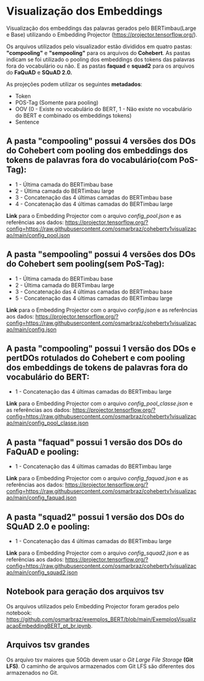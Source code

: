 # Visualização dos Embeddings

Visualização dos embeddings das palavras gerados pelo BERTimbau(Large e Base) utilizando o Embedding Projector (https://projector.tensorflow.org/).

Os arquivos utilizados pelo visualizador estão divididos em quatro pastas: **"compooling"** e **"sempooling"** para os arquivos do **Cohebert**. As pastas indicam se foi utilizado o pooling dos embeddings dos tokens das palavras fora do vocabulário ou não. E as pastas **faquad** e **squad2** para os arquivos do **FaQuAD** e **SQuAD 2.0.**

As projeções podem utilizar os seguintes **metadados**:
- Token
- POS-Tag (Somente para pooling)
- OOV (0 - Existe no vocabulário do BERT, 1 - Não existe no vocabulário do BERT e combinado os embeddings tokens)
- Sentence

## A pasta **"compooling"** possui 4 versões dos DOs do Cohebert com pooling dos embeddings dos tokens de palavras fora do vocabulário(com PoS-Tag):
- 1 - Última camada do BERTimbau base
- 2 - Última camada do BERTimbau large
- 3 - Concatenação das 4 últimas camadas do BERTimbau base
- 4 - Concatenação das 4 últimas camadas do BERTimbau large

**Link** para o Embedding Projector com o arquivo *config_pool.json* e as referências aos dados:
https://projector.tensorflow.org/?config=https://raw.githubusercontent.com/osmarbraz/cohebertv1visualizacao/main/config_pool.json

## A pasta **"sempooling"** possui 4 versões dos DOs do Cohebert sem pooling(sem PoS-Tag):
- 1 - Última camada do BERTimbau base
- 2 - Última camada do BERTimbau large
- 3 - Concatenação das 4 últimas camadas do BERTimbau base
- 5 - Concatenação das 4 últimas camadas do BERTimbau large

**Link** para o Embedding Projector com o arquivo *config.json* e as referências aos dados:
https://projector.tensorflow.org/?config=https://raw.githubusercontent.com/osmarbraz/cohebertv1visualizacao/main/config.json

## A pasta **"compooling"** possui 1 versão dos DOs e pertDOs rotulados do Cohebert e com pooling dos embeddings de tokens de palavras fora do vocabulário do BERT:
- 1 - Concatenação das 4 últimas camadas do BERTimbau large

**Link** para o Embedding Projector com o arquivo *config_pool_classe.json* e as referências aos dados:
https://projector.tensorflow.org/?config=https://raw.githubusercontent.com/osmarbraz/cohebertv1visualizacao/main/config_pool_classe.json

## A pasta **"faquad"** possui 1 versão dos DOs do FaQuAD e pooling:
- 1 - Concatenação das 4 últimas camadas do BERTimbau large

**Link** para o Embedding Projector com o arquivo *config_faquad.json* e as referências aos dados:
https://projector.tensorflow.org/?config=https://raw.githubusercontent.com/osmarbraz/cohebertv1visualizacao/main/config_faquad.json

## A pasta **"squad2"** possui 1 versão dos DOs do SQuAD 2.0 e pooling:
- 1 - Concatenação das 4 últimas camadas do BERTimbau large

**Link** para o Embedding Projector com o arquivo *config_squad2.json* e as referências aos dados:
https://projector.tensorflow.org/?config=https://raw.githubusercontent.com/osmarbraz/cohebertv1visualizacao/main/config_squad2.json

## Notebook para geração dos arquivos tsv
Os arquivos utilizados pelo Embedding Projector foram gerados pelo notebook: https://github.com/osmarbraz/exemplos_BERT/blob/main/ExemplosVisualizacaoEmbeddingBERT_pt_br.ipynb.

## Arquivos tsv grandes
Os arquivo tsv maiores que 50Gb devem usar o *Git Large File Storage* **(Git LFS)**. O caminho de arquivos armazenados com Git LFS são diferentes dos armazenados no Git.